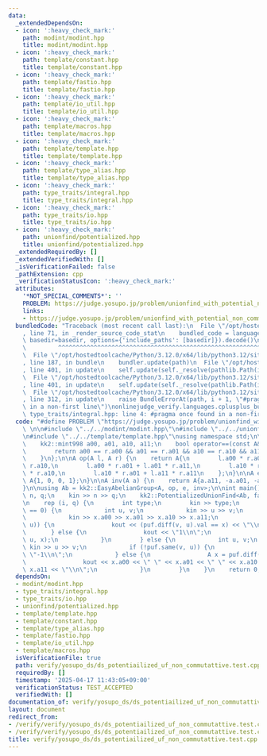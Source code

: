 ```yaml
---
data:
  _extendedDependsOn:
  - icon: ':heavy_check_mark:'
    path: modint/modint.hpp
    title: modint/modint.hpp
  - icon: ':heavy_check_mark:'
    path: template/constant.hpp
    title: template/constant.hpp
  - icon: ':heavy_check_mark:'
    path: template/fastio.hpp
    title: template/fastio.hpp
  - icon: ':heavy_check_mark:'
    path: template/io_util.hpp
    title: template/io_util.hpp
  - icon: ':heavy_check_mark:'
    path: template/macros.hpp
    title: template/macros.hpp
  - icon: ':heavy_check_mark:'
    path: template/template.hpp
    title: template/template.hpp
  - icon: ':heavy_check_mark:'
    path: template/type_alias.hpp
    title: template/type_alias.hpp
  - icon: ':heavy_check_mark:'
    path: type_traits/integral.hpp
    title: type_traits/integral.hpp
  - icon: ':heavy_check_mark:'
    path: type_traits/io.hpp
    title: type_traits/io.hpp
  - icon: ':heavy_check_mark:'
    path: unionfind/potentialized.hpp
    title: unionfind/potentialized.hpp
  _extendedRequiredBy: []
  _extendedVerifiedWith: []
  _isVerificationFailed: false
  _pathExtension: cpp
  _verificationStatusIcon: ':heavy_check_mark:'
  attributes:
    '*NOT_SPECIAL_COMMENTS*': ''
    PROBLEM: https://judge.yosupo.jp/problem/unionfind_with_potential_non_commutative_group
    links:
    - https://judge.yosupo.jp/problem/unionfind_with_potential_non_commutative_group
  bundledCode: "Traceback (most recent call last):\n  File \"/opt/hostedtoolcache/Python/3.12.0/x64/lib/python3.12/site-packages/onlinejudge_verify/documentation/build.py\"\
    , line 71, in _render_source_code_stat\n    bundled_code = language.bundle(stat.path,\
    \ basedir=basedir, options={'include_paths': [basedir]}).decode()\n          \
    \         ^^^^^^^^^^^^^^^^^^^^^^^^^^^^^^^^^^^^^^^^^^^^^^^^^^^^^^^^^^^^^^^^^^^^^^^^^^^^^^^^^\n\
    \  File \"/opt/hostedtoolcache/Python/3.12.0/x64/lib/python3.12/site-packages/onlinejudge_verify/languages/cplusplus.py\"\
    , line 187, in bundle\n    bundler.update(path)\n  File \"/opt/hostedtoolcache/Python/3.12.0/x64/lib/python3.12/site-packages/onlinejudge_verify/languages/cplusplus_bundle.py\"\
    , line 401, in update\n    self.update(self._resolve(pathlib.Path(included), included_from=path))\n\
    \  File \"/opt/hostedtoolcache/Python/3.12.0/x64/lib/python3.12/site-packages/onlinejudge_verify/languages/cplusplus_bundle.py\"\
    , line 401, in update\n    self.update(self._resolve(pathlib.Path(included), included_from=path))\n\
    \  File \"/opt/hostedtoolcache/Python/3.12.0/x64/lib/python3.12/site-packages/onlinejudge_verify/languages/cplusplus_bundle.py\"\
    , line 312, in update\n    raise BundleErrorAt(path, i + 1, \"#pragma once found\
    \ in a non-first line\")\nonlinejudge_verify.languages.cplusplus_bundle.BundleErrorAt:\
    \ type_traits/integral.hpp: line 4: #pragma once found in a non-first line\n"
  code: "#define PROBLEM \"https://judge.yosupo.jp/problem/unionfind_with_potential_non_commutative_group\"\
    \ \n\n#include \"../../modint/modint.hpp\"\n#include \"../../unionfind/potentialized.hpp\"\
    \n#include \"../../template/template.hpp\"\nusing namespace std;\n\nstruct A {\n\
    \    kk2::mint998 a00, a01, a10, a11;\n    bool operator==(const A& r) const {\n\
    \        return a00 == r.a00 && a01 == r.a01 && a10 == r.a10 && a11 == r.a11;\n\
    \    }\n};\n\nA op(A l, A r) {\n    return A{\n        l.a00 * r.a00 + l.a01 *\
    \ r.a10,\n        l.a00 * r.a01 + l.a01 * r.a11,\n        l.a10 * r.a00 + l.a11\
    \ * r.a10,\n        l.a10 * r.a01 + l.a11 * r.a11\n    };\n}\n\nA e() {\n    return\
    \ A{1, 0, 0, 1};\n}\n\nA inv(A a) {\n    return A{a.a11, -a.a01, -a.a10, a.a00};\n\
    }\n\nusing Ab = kk2::EasyAbelianGroup<A, op, e, inv>;\n\nint main() {\n    int\
    \ n, q;\n    kin >> n >> q;\n    kk2::PotentializedUnionFind<Ab, false> puf(n);\n\
    \n    rep (i, q) {\n        int type;\n        kin >> type;\n        if (type\
    \ == 0) {\n            int u, v;\n            kin >> u >> v;\n            A x;\n\
    \            kin >> x.a00 >> x.a01 >> x.a10 >> x.a11;\n            if (puf.same(v,\
    \ u)) {\n                kout << (puf.diff(v, u).val == x) << \"\\n\";\n     \
    \       } else {\n                kout << \"1\\n\";\n                puf.unite(v,\
    \ u, x);\n            }\n        } else {\n            int u, v;\n           \
    \ kin >> u >> v;\n            if (!puf.same(v, u)) {\n                kout <<\
    \ \"-1\\n\";\n            } else {\n                A x = puf.diff(v, u).val;\n\
    \                kout << x.a00 << \" \" << x.a01 << \" \" << x.a10 << \" \" <<\
    \ x.a11 << \"\\n\";\n            }\n        }\n    }\n    return 0;\n}\n"
  dependsOn:
  - modint/modint.hpp
  - type_traits/integral.hpp
  - type_traits/io.hpp
  - unionfind/potentialized.hpp
  - template/template.hpp
  - template/constant.hpp
  - template/type_alias.hpp
  - template/fastio.hpp
  - template/io_util.hpp
  - template/macros.hpp
  isVerificationFile: true
  path: verify/yosupo_ds/ds_potentiailized_uf_non_commutattive.test.cpp
  requiredBy: []
  timestamp: '2025-04-17 11:43:05+09:00'
  verificationStatus: TEST_ACCEPTED
  verifiedWith: []
documentation_of: verify/yosupo_ds/ds_potentiailized_uf_non_commutattive.test.cpp
layout: document
redirect_from:
- /verify/verify/yosupo_ds/ds_potentiailized_uf_non_commutattive.test.cpp
- /verify/verify/yosupo_ds/ds_potentiailized_uf_non_commutattive.test.cpp.html
title: verify/yosupo_ds/ds_potentiailized_uf_non_commutattive.test.cpp
---
```

